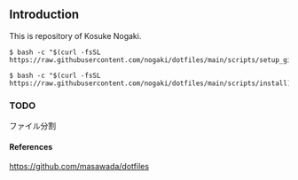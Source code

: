 ## Introduction
This is repository of Kosuke Nogaki.

```
$ bash -c "$(curl -fsSL https://raw.githubusercontent.com/nogaki/dotfiles/main/scripts/setup_github)"
```

```
$ bash -c "$(curl -fsSL https://raw.githubusercontent.com/nogaki/dotfiles/main/scripts/install)"
```

### TODO
ファイル分割

#### References
https://github.com/masawada/dotfiles
